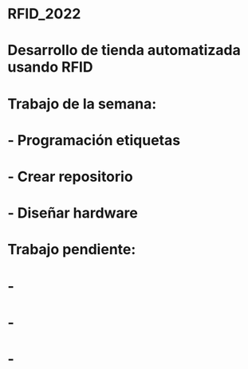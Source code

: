 # RFID_2022
# Desarrollo de tienda automatizada usando RFID
# Trabajo de la semana: 
# - Programación etiquetas
# - Crear repositorio
# - Diseñar hardware
# Trabajo pendiente: 
# -
# -
# -
 
